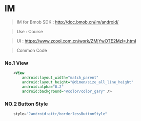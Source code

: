 # IM

> IM for Bmob SDK : http://doc.bmob.cn/im/android/

> Use : Course

> UI : https://www.zcool.com.cn/work/ZMjYwOTE2MzI=.html

> Common Code

### No.1 View

```xml
    <View
        android:layout_width="match_parent"
        android:layout_height="@dimen/size_all_line_height"
        android:alpha="0.2"
        android:background="@color/color_gary" />
```

### NO.2 Button Style

```java
    style="?android:attr/borderlessButtonStyle"
```
